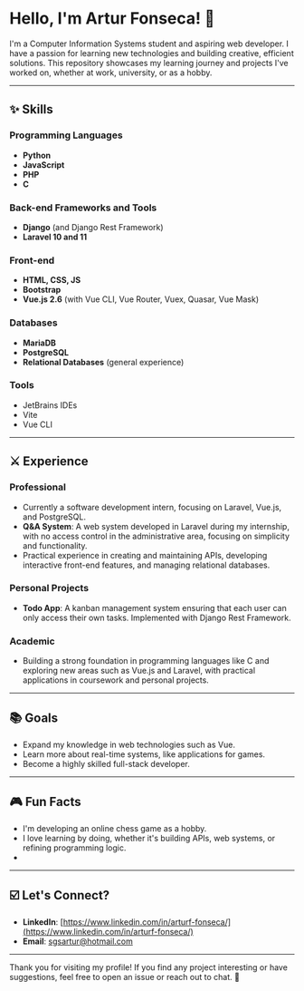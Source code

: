 # Hello, I'm Artur Fonseca! 👋

I'm a Computer Information Systems student and aspiring web developer. I have a passion for learning new technologies and building creative, efficient solutions. This repository showcases my learning journey and projects I've worked on, whether at work, university, or as a hobby.

---

## ✨ Skills

### Programming Languages
- **Python**
- **JavaScript**
- **PHP**
- **C**

### Back-end Frameworks and Tools
- **Django** (and Django Rest Framework)
- **Laravel 10 and 11**

### Front-end
- **HTML, CSS, JS**
- **Bootstrap**
- **Vue.js 2.6** (with Vue CLI, Vue Router, Vuex, Quasar, Vue Mask)

### Databases
- **MariaDB**
- **PostgreSQL**
- **Relational Databases** (general experience)

### Tools
- JetBrains IDEs
- Vite
- Vue CLI

---

## ⚔️ Experience

### Professional
- Currently a software development intern, focusing on Laravel, Vue.js, and PostgreSQL.
- **Q&A System**: A web system developed in Laravel during my internship, with no access control in the administrative area, focusing on simplicity and functionality.
- Practical experience in creating and maintaining APIs, developing interactive front-end features, and managing relational databases.

### Personal Projects
- **Todo App**: A kanban management system ensuring that each user can only access their own tasks. Implemented with Django Rest Framework.

### Academic
- Building a strong foundation in programming languages like C and exploring new areas such as Vue.js and Laravel, with practical applications in coursework and personal projects.

---

## 📚 Goals
- Expand my knowledge in web technologies such as Vue.
- Learn more about real-time systems, like applications for games.
- Become a highly skilled full-stack developer.

---

## 🎮 Fun Facts
- I'm developing an online chess game as a hobby.
- I love learning by doing, whether it's building APIs, web systems, or refining programming logic.
- 
---

## ☑️ Let's Connect?
- **LinkedIn**: [https://www.linkedin.com/in/arturf-fonseca/](https://www.linkedin.com/in/arturf-fonseca/)
- **Email**: [sgsartur@hotmail.com](sgsartur@hotmail.com)

---

Thank you for visiting my profile! If you find any project interesting or have suggestions, feel free to open an issue or reach out to chat. 🚀

